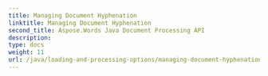 ```yaml
---
title: Managing Document Hyphenation
linktitle: Managing Document Hyphenation
second_title: Aspose.Words Java Document Processing API
description: 
type: docs
weight: 11
url: /java/loading-and-processing-options/managing-document-hyphenation/
---
```

